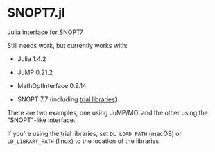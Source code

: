 # SNOPT7.jl
Julia interface for SNOPT7

Still needs work, but currently works with:
- Julia 1.4.2
- JuMP 0.21.2
- MathOptInterface 0.9.14

- SNOPT 7.7 (including [trial libraries](http://ccom.ucsd.edu/~optimizers))

There are two examples, one using JuMP/MOI and the other using the "SNOPT"-like interface.

If you're using the trial libraries, set `DL_LOAD_PATH` (macOS) or `LD_LIBRARY_PATH` (linux) to the location of the libraries.
